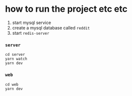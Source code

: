 # how to run the project etc etc
1. start mysql service
2. create a mysql database called `reddit`
3. start `redis-server`

### `server`
```
cd server
yarn watch
yarn dev
```
### `web`
```
cd web
yarn dev
```
